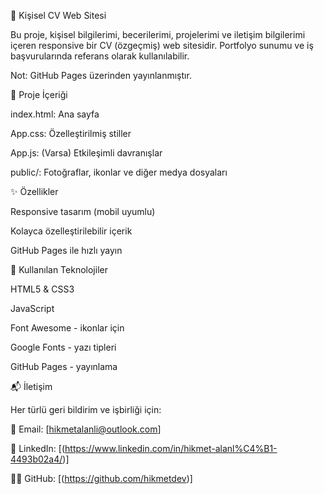 📄 Kişisel CV Web Sitesi

Bu proje, kişisel bilgilerimi, becerilerimi, projelerimi ve iletişim bilgilerimi içeren responsive bir CV (özgeçmiş) web sitesidir. Portfolyo sunumu ve iş başvurularında referans olarak kullanılabilir.

Not: GitHub Pages üzerinden yayınlanmıştır.

📁 Proje İçeriği

  index.html: Ana sayfa

  App.css: Özelleştirilmiş stiller

  App.js: (Varsa) Etkileşimli davranışlar

  public/: Fotoğraflar, ikonlar ve diğer medya dosyaları


✨ Özellikler

  Responsive tasarım (mobil uyumlu)

  Kolayca özelleştirilebilir içerik

  GitHub Pages ile hızlı yayın

🧰 Kullanılan Teknolojiler

  HTML5 & CSS3

  JavaScript 

  Font Awesome - ikonlar için

  Google Fonts - yazı tipleri

  GitHub Pages - yayınlama

📬 İletişim

Her türlü geri bildirim ve işbirliği için:

  📧 Email: [hikmetalanli@outlook.com]

  💼 LinkedIn: [(https://www.linkedin.com/in/hikmet-alanl%C4%B1-4493b02a4/)]

  🧑‍💻 GitHub: [(https://github.com/hikmetdev)]
